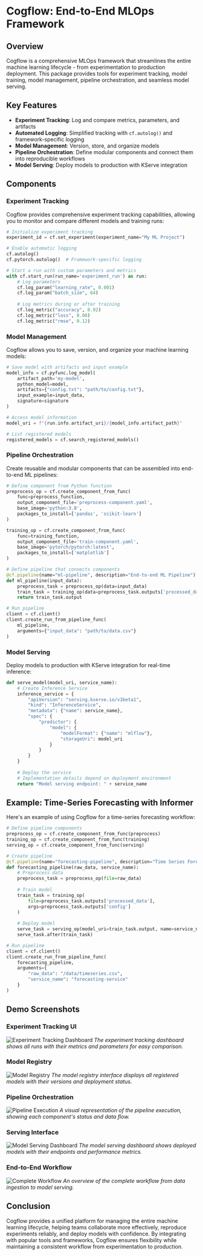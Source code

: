 # Cogflow: End-to-End MLOps Framework

## Overview

Cogflow is a comprehensive MLOps framework that streamlines the entire machine learning lifecycle - from experimentation to production deployment. This package provides tools for experiment tracking, model training, model management, pipeline orchestration, and seamless model serving.

## Key Features

- **Experiment Tracking**: Log and compare metrics, parameters, and artifacts
- **Automated Logging**: Simplified tracking with `cf.autolog()` and framework-specific logging
- **Model Management**: Version, store, and organize models
- **Pipeline Orchestration**: Define modular components and connect them into reproducible workflows
- **Model Serving**: Deploy models to production with KServe integration

## Components

### Experiment Tracking

Cogflow provides comprehensive experiment tracking capabilities, allowing you to monitor and compare different models and training runs:

```python
# Initialize experiment tracking
experiment_id = cf.set_experiment(experiment_name="My ML Project")

# Enable automatic logging
cf.autolog()
cf.pytorch.autolog()  # Framework-specific logging

# Start a run with custom parameters and metrics
with cf.start_run(run_name='experiment_run') as run:
    # Log parameters
    cf.log_param("learning_rate", 0.001)
    cf.log_param("batch_size", 64)
    
    # Log metrics during or after training
    cf.log_metric("accuracy", 0.92)
    cf.log_metric("loss", 0.08)
    cf.log_metric("rmse", 0.12)
```

### Model Management

Cogflow allows you to save, version, and organize your machine learning models:

```python
# Save model with artifacts and input example
model_info = cf.pyfunc.log_model(
    artifact_path='my-model',
    python_model=model,
    artifacts={"config.txt": "path/to/config.txt"},
    input_example=input_data,
    signature=signature
)

# Access model information
model_uri = f"{run.info.artifact_uri}/{model_info.artifact_path}"

# List registered models
registered_models = cf.search_registered_models()
```

### Pipeline Orchestration

Create reusable and modular components that can be assembled into end-to-end ML pipelines:

```python
# Define component from Python function
preprocess_op = cf.create_component_from_func(
    func=preprocess_function,
    output_component_file='preprocess-component.yaml',
    base_image='python:3.8',
    packages_to_install=['pandas', 'scikit-learn']
)

training_op = cf.create_component_from_func(
    func=training_function,
    output_component_file='train-component.yaml',
    base_image='pytorch/pytorch:latest',
    packages_to_install=['matplotlib']
)

# Define pipeline that connects components
@cf.pipeline(name="ml-pipeline", description="End-to-end ML Pipeline")
def ml_pipeline(input_data):
    preprocess_task = preprocess_op(data=input_data)
    train_task = training_op(data=preprocess_task.outputs['processed_data'])
    return train_task.output

# Run pipeline
client = cf.client()
client.create_run_from_pipeline_func(
    ml_pipeline,
    arguments={"input_data": "path/to/data.csv"}
)
```

### Model Serving

Deploy models to production with KServe integration for real-time inference:

```python
def serve_model(model_uri, service_name):
    # Create Inference Service 
    inference_service = {
        "apiVersion": "serving.kserve.io/v1beta1",
        "kind": "InferenceService",
        "metadata": {"name": service_name},
        "spec": {
            "predictor": {
                "model": {
                    "modelFormat": {"name": "mlflow"},
                    "storageUri": model_uri
                }
            }
        }
    }
    
    # Deploy the service
    # Implementation details depend on deployment environment
    return "Model serving endpoint: " + service_name
```

## Example: Time-Series Forecasting with Informer

Here's an example of using Cogflow for a time-series forecasting workflow:

```python
# Define pipeline components
preprocess_op = cf.create_component_from_func(preprocess)
training_op = cf.create_component_from_func(training)
serving_op = cf.create_component_from_func(serving)

# Create pipeline
@cf.pipeline(name="forecasting-pipeline", description="Time Series Forecasting Pipeline")
def forecasting_pipeline(raw_data, service_name):
    # Preprocess data
    preprocess_task = preprocess_op(file=raw_data)
    
    # Train model
    train_task = training_op(
        file=preprocess_task.outputs['processed_data'],
        args=preprocess_task.outputs['config']
    )
    
    # Deploy model
    serve_task = serving_op(model_uri=train_task.output, name=service_name)
    serve_task.after(train_task)

# Run pipeline
client = cf.client()
client.create_run_from_pipeline_func(
    forecasting_pipeline,
    arguments={
        "raw_data": "/data/timeseries.csv",
        "service_name": "forecasting-service"
    }
)
```

## Demo Screenshots

### Experiment Tracking UI

![Experiment Tracking Dashboard](path/to/experiment_tracking_screenshot.png)
*The experiment tracking dashboard shows all runs with their metrics and parameters for easy comparison.*

### Model Registry

![Model Registry](path/to/model_registry_screenshot.png)
*The model registry interface displays all registered models with their versions and deployment status.*

### Pipeline Orchestration

![Pipeline Execution](path/to/pipeline_execution_screenshot.png)
*A visual representation of the pipeline execution, showing each component's status and data flow.*

### Serving Interface

![Model Serving Dashboard](path/to/serving_dashboard_screenshot.png)
*The model serving dashboard shows deployed models with their endpoints and performance metrics.*

### End-to-End Workflow

![Complete Workflow](path/to/complete_workflow_screenshot.png)
*An overview of the complete workflow from data ingestion to model serving.*

## Conclusion

Cogflow provides a unified platform for managing the entire machine learning lifecycle, helping teams collaborate more effectively, reproduce experiments reliably, and deploy models with confidence. By integrating with popular tools and frameworks, Cogflow ensures flexibility while maintaining a consistent workflow from experimentation to production.